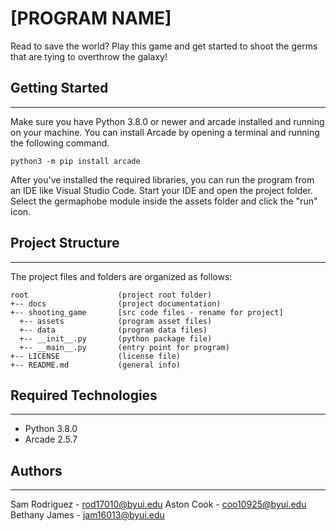 # [PROGRAM NAME] 
Read to save the world? Play this game and get started to shoot the germs that are tying to overthrow the galaxy!

## Getting Started
---
Make sure you have Python 3.8.0 or newer and arcade installed
and running on your machine. You can install Arcade by opening a terminal 
and running the following command.
```
python3 -m pip install arcade
```
After you've installed the required libraries, you can run the program from an IDE like Visual Studio Code. Start your IDE 
and open the project folder. Select the germaphobe module inside the assets folder and 
click the "run" icon.

## Project Structure
---
The project files and folders are organized as follows:
```
root                    (project root folder)
+-- docs                (project documentation)
+-- shooting_game       [src code files - rename for project]
  +-- assets            (program asset files)
  +-- data              (program data files)
  +-- __init__.py       (python package file)
  +-- __main__.py       (entry point for program)
+-- LICENSE             (license file)
+-- README.md           (general info)
```

## Required Technologies
---
* Python 3.8.0
* Arcade 2.5.7

## Authors
---
Sam Rodriguez - rod17010@byui.edu
Aston Cook - coo10925@byui.edu
Bethany James - jam16013@byui.edu
